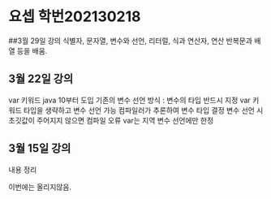 # 요셉 학번202130218

##3월 29일 강의 
식별자, 문자열, 변수와 선언, 리터럴, 식과 연산자, 연산
반복문과 배열 등을 배움.
## 3월 22일 강의
var 키워드
java 10부터 도입
기존의 변수 선언 방식 : 변수의 타입 반드시 지정
var 키워드
타입을 생략하고 변수 선언 가능
컴파일러가 추론하여 변수 타입 결정
변수 선언 시 초깃값이 주어지지 않으면 컴파일 오류
var는 지역 변수 선언에만 한정
## 3월 15일 강의
내용 정리

이번에는 올리지않음.
